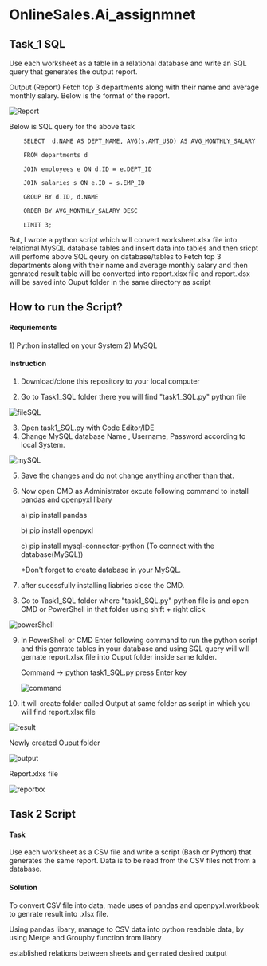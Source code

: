 # OnlineSales.Ai_assignmnet
<h2>Task_1 SQL</h2>

Use each worksheet as a table in a relational database and write an SQL query that generates the output report.

Output (Report)
Fetch top 3 departments along with their name and average monthly salary. Below is the format of the report.

![Report](https://github.com/SohamDoshi/OnlineSales.Ai_assignmnet/assets/106314995/4785608a-6acd-44b5-9f15-43039a82498a)


Below is SQL query for the above task


        SELECT  d.NAME AS DEPT_NAME, AVG(s.AMT_USD) AS AVG_MONTHLY_SALARY

        FROM departments d
        
        JOIN employees e ON d.ID = e.DEPT_ID
        
        JOIN salaries s ON e.ID = s.EMP_ID
        
        GROUP BY d.ID, d.NAME
        
        ORDER BY AVG_MONTHLY_SALARY DESC
        
        LIMIT 3;
        
        
But, I wrote a python script which will convert worksheet.xlsx file into relational MySQL database tables
and insert data into tables
and then sricpt will perfome above SQL qeury on database/tables to Fetch top 3 departments along with their name and average monthly salary
and then genrated result table will be converted into report.xlsx file and report.xlsx will be saved into Ouput folder in the same directory as script

<h2>How to run the Script?</h2>

<h4>Requriements</h4>
 1) Python installed on your System
 2) MySQL

<h4>Instruction</h4>

1) Download/clone this repository to your local computer

2) Go to Task1_SQL folder there you will find "task1_SQL.py" python file

![fileSQL](https://github.com/SohamDoshi/OnlineSales.Ai_assignmnet/assets/106314995/e82bd6b2-cf0c-413d-a04b-01519d0b0a50)

3) Open task1_SQL.py with Code Editor/IDE 
4) Change MySQL database Name , Username, Password according to local System.

![mySQL](https://github.com/SohamDoshi/OnlineSales.Ai_assignmnet/assets/106314995/4071b26a-c23e-4d5a-bace-a56ea1248895)

5) Save the changes and do not change anything another than that.
6) Now open CMD as Administrator excute following command to install pandas and openpyxl libary
   
    a) pip install pandas
    
    b) pip install openpyxl
    
    c) pip install mysql-connector-python (To connect with the database(MySQL))
    
    *Don't forget to create database in your MySQL.

7) after sucessfully installing liabries close the CMD.
8) Go to Task1_SQL folder where "task1_SQL.py" python file is and open CMD or PowerShell in that folder using shift + right click

![powerShell](https://github.com/SohamDoshi/OnlineSales.Ai_assignmnet/assets/106314995/576801bb-b534-4dd9-9604-d70ac59b7b95)

9) In PowerShell or CMD Enter following command to run the python script and this genrate tables in your database and using
   SQL query will will gernate report.xlsx file into Ouput folder inside same folder.
   
   Command -> python task1_SQL.py
   press Enter key
   
   ![command](https://github.com/SohamDoshi/OnlineSales.Ai_assignmnet/assets/106314995/a3377d52-adf9-4b89-9609-6a092747b917)

10) it will create folder called Output at same folder as script in which you will find report.xlsx file

![result](https://github.com/SohamDoshi/OnlineSales.Ai_assignmnet/assets/106314995/25c86a77-ceb6-4cbc-996e-1ce3f764d476)

Newly created Ouput folder

![output](https://github.com/SohamDoshi/OnlineSales.Ai_assignmnet/assets/106314995/d02ef4d2-21e1-4ffe-a81b-2a4b08f7e2cc)

Report.xlxs file

![reportxx](https://github.com/SohamDoshi/OnlineSales.Ai_assignmnet/assets/106314995/5fecac08-43f2-4100-8c10-f56e85759ec0)

<h2>Task 2 Script</h2>

<h4>Task</h4>

Use each worksheet as a CSV file and write a script (Bash or Python) that generates the same report. Data is to be read from the CSV files not from a database.

<h4>Solution</h4>

To convert CSV file into data, made uses of pandas and openpyxl.workbook to genrate result into .xlsx file.

Using pandas libary, manage to CSV data into python readable data, by using Merge and Groupby function from liabry

established relations between sheets and genrated desired output
